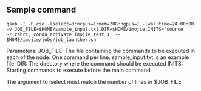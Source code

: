 ## Sample command
```
qsub -I -P cse -lselect=3:ncpus=1:mem=20G:ngpus=1 -lwalltime=24:00:00 -v JOB_FILE=$HOME/sample_input.txt,DIR=$HOME/imojie,INITS='source ~/.zshrc; conda activate imojie_test_1' -- $HOME/imojie/jobs/job_launcher.sh
```
Parameters:
JOB_FILE: The file containing the commands to be executed in each of the node. One command per line. sample_input.txt is an example file.
DIR: The directory where the command should be executed
INITS: Starting commands to execute before the main command

The argument to lselect must match the number of lines in $JOB_FILE
